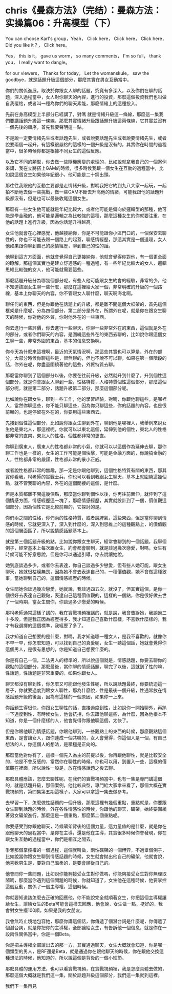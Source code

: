 # chris《曼森方法》（完结）：曼森方法：实操篇06：升高模型（下）

You can choose Karl's group，Yeah， Click here， Click here， Click here， Did you like it？， Click here。

 Yes， this is it， gave us worm， so many comments， I'm so full， thank you， I really want to dangle。

 for our viewers， Thanks for today， Let the womanskule， saw the goodbye，就是話題升級這個部分，那麼其實在男女互動當中。

你們的關係進展，取決於你跟女人聊的話題，究竟有多深入，以及你們在聊的話題，深入過程當中，女人對你聊天的內容，進行的投資，那麼這個投資我們也叫做自我覆格，或者叫一種為你們的聊天素能，那麼情緒上的這種投入。

先前在身高模型上半部分已經講了，對嗎 就是情緒升級這一條線，那麼這一集我們要講話題升級這一條線，那麼其實情緒升級跟話題升級這兩條線，它其實並沒有一個先後的順序，首先我要聲明這一點。

不是說一定要情緒先生或者話題先生，或者說要話題先生或者說要情緒先生，或者說要兩個一起升，有這樣很嚴格的這樣的一個升級是沒有的，其實你在時間的過程當中，很多時候你都是根據不同女生的這個反應。

以及它不同的類型，你去做一些隨機應變的處理的，比如說就拿我自己的一個案例來講，我在立將搭上GAM的時候，很多時候我跟一個女生在互動的過程當中，比如說這個女生如果他年紀很小，他可能是二十鋼出頭。

那往往我跟他的互動主要都是走情緒升級，對嗎我把它約到九八大家一起玩，一起拍不斷地去做一些挑戰，做一些GAM不斷去升高他的情緒，可能我跟他的話題升級都沒有，但是也可以最後收尾這個女生。

那麼有一些女生他可能就是年紀比較大，或者他可能是偏向於邏輯型的那種，他可能是學金融的，他可能是邏輯之為比較強的這種，那麼這種女生的你就要注重，在他的話題上進行升級，因為你話題升得越高。

女生他就會在心裡感覺，他越接納你，你是不可能跟你小區門口的，一個保安去聊性的，你也不可能去跟一個路上的起蓋，聊感情經歷，那這其實是一個道理，女人他如果跟你聊到自己的感情經歷，聊到自己的性的話。

他聊到這方方面面，他就會覺得自己更接納你，他就會覺得你對他，有一個更全面的瞭解，那這個其實也是建立舒適感的一種過程，有一些年紀比較大的女人，邏輯思維比較強的女人，他可能就需要這些。

那麼話題升級分為哪幾個部分呢，有些人他可能跟女生約會的經驗，非常的少，他不知道該跟女生聊一些什麼，那麼在這裡給大家一個，非常明確的升級的一個路線，基本上你聊天的內容，你不管跟女人聊什麼，聊天啊海北啊。

聊任何的東西，但是你跟他在話題上的升級，都是離不開這個大框架的，首先這個框架是什麼呢，分為四個部分，第二部分是外在，所謂外在呢，就是你在跟女生聊天的時候，你對他的外貿，你對他外在的一些東西。

你去進行一些評價，你去進行一些聊天，你聊一些非常外在的東西，這個就是外在的部分，或者你們聊天的內容，是圍繞這些外在的東西去聊的，比如說你跟這個女生聊一些，非常外圍的東西，基本的信息交換啊。

你今天為什麼來這裡啊，最近的天氣情況啊，那這些其實也可以算是，外在的部分，大部分時候你聊這些是，很無聊的，但也不說不可以聊，如果在第一個階段的話，你外在呢，你盡量圍繞著他的這些，外貿特質去聊。

那麼當你聊到了這個部分以後，你要在往前升級，必然就升到什麼了，升到個性這個部分，就是你會跟女人聊到一些，性格特質，人格特質個性這個部分，那麼這個部分呢，就是第二部分，話題升級第二部分，那麼這個部分呢。

比如說你在跟女生，聊到一些工作，他的學習經驗，對嗎，你跟他聊這些，是哪裡人，當然你聊這些，你不能只聊這些，因為你只聊這些，你的話題的內容，也是很前顯的，也是停留在外在的，你要用這些東西去。

先接到個性這個部分，比如說你跟女生聊到外在，聊到他是哪裡人，我舉例來說女生他是東北人，那這裡呢，你就可以以東北這個，延伸到他的個性，東北人的性格都非常的直爽，東北人的性格，個性都非常的更直。

你聊到廣東人，廣東人的性格都非常的小氣，你就可以以這個作為延伸去聊，那你聊工作也是一樣的，女生的工作可能是個快擊，可能是金融方面的，你說搞金融的人，性格都非常的嚴謹，性格都非常的景小正威。

或者說性格都非常的無趣，那一定是你跟他聊到，這個性格特質有關的東西，那其實你看我，柯老師的實戰士兵，你也可以看到我跟女生聊天，基本上就圍繞這幾個點，就不管我聊的內容，外在的這個閒接的這個，是什麼。

但是本質都離不開這幾個點，那麼當你聊到個性以後，你再往前面伸，就伸到了這個情感方面，情感經歷這一塊了，那麼情感經歷，其實就設計到了一個，價值觀這個部分，因為個性它是比較前顯的，它探討的是。

你們兩之間的性格，你們兩的性格特質，或者說脾氣，這些東西，但是當你聊到情感的時候，它就更深入了，深入到什麼的，深入到思維上的這種觀點上，的價值觀的這個層面區了，所以說情感話題基本上。

就是第三個話題升級的點，比如說你跟女生聊天，經常會聊到的一個話題，我舉個例子，經常基本上每次跟女生，約會都會聊到，就是談過幾次戀愛，對嗎，女生有時候可能不好意思說，但是你可以通過引導，你去說讓她說。

她到底談過多少，或者你去表達，你自己談過多少戀愛，但有些人她可能，跟女生聊天，她就很枯燥無畏，因為她不會去表達自己的，一種價值觀，她不會做這種敘事，當她聊到自己的，這個情感經歷的時候。

女生問她你談過幾次戀愛，她就說，我談過四五次，就沒了，但其實這個，是你一個很好去表達自己觀點，表達自己這種價值觀的，這樣的一個點，你是很好做去世了一個時期，當女生問你，你談過多少戀愛的時候。

那柯老師通常這樣子講的，我在實戰視頻裡講的，就是說，我會告訴她，我談過三十多段，但是我正因為經歷得多，我才知道自己喜歡什麼樣，不喜歡什麼樣的，我才有我選擇的這個標準，我經歷了多了。

我才知道自己想要的是什麼，對嗎，我才知道哪一種女人，是我不喜歡的，就像你不早一早，你怎麼知道，可以找到自己的真愛呢，女生一聽這個話，她就會覺得你這個男人，是很有思想的，你是知道自己想要什麼的。

你是有自己一個，二法男人的標準的，所以說這個就是，情感話題，你要去聊你的觀點的這個部分，那麼最後，當你聊的情感話題，聊完了以後，這就到了性的嘛，性話題，性話題是非常重要的，如果你跟女人。

聊天都沒有聊到性，你怎麼又可能跟他發生性呢，所以說話題最終，你要統迫這一層子，你就要過度到跟女人聊性，那為什麼說，性是最後一個升級，性通常放在情感話題升級的後面，因為有這樣的一個原因，如果你一上來。

你話題生得很快，你跟女生聊性的話，直接過度到性，比如說你一開始聊外，再趴一下過度到性，有時候女生，他會抗拒，你去跟他聊這些，為什麼，因為他根本不知道，你是一個什麼樣的人，他會覺得你跟他聊這個，太快了。

但是你跟他聊到情感話題，你跟他聊到，一些觀點上的東西的時候，那麼觀點這個東西，是會讓女人，跟你達成一個共鳴的，女人會覺得，你這個人是一個，有自己想法的人，你這個人的想法，是積極是正向的。

那麼當他對你有了，這樣一個先入為主的前提以後，你再跟他聊性，就是比較安全的，他是不會反感的，當然你在聊性的時候，你也可以用，到置入一些，這樣的價值觀在裡面，所以說性一般是，放在情感話題之後去聊。

那麼具體應該，怎麼去聊性呢，在我們的實戰視頻當中，也有一集是專門講這個的，就是話題升級，那個案例，他比較典型，專門給大家拿來看了，那個大概在實戰視頻的，第四集第五期這樣子，大家可以拿這一集去做參考。

去學習一下，怎麼做性話題的一個升級，那麼這裡有幾個重點，重點就是，你要跟女生聊到話題的時候，外在各性情感性的時候，你跟他的聊天，礦架，始終要圍繞著男女礦架進行，那麼這是一個重點，那麼第二個重點呢。

你要感受到你跟他聊天，時候礦架背後的這個力量，這力量值的是什麼，就是你在跟他聊天的過程當中，是你在主導，還是他在主導，其實很多時候你會發現，你在跟女生互動的過程當中，你們是相互之間去。

爭奪那個掌控權的一個過程，這個就叫做，兩性礦架的一個博弈，不過舉個例子，比如說當你跟女生聊到情感話題的時候，女生就會拋出他自己的礦架，他就會說，他喜歡男生是，要對自己溫柔的，是要會順從自己的。

他會問你一些問題，比如說你能夠接受女生對你做嗎，你能夠接受女生對你無理取鬧嗎，那麼當你遇到這個問題的時候，你就知道了，女生他在這種時候，他要掌控這個互動，關係了一個主導權，這個時候。

你就要知道該怎麼去正確的回應他，你不能說完全就順著女生，你把這個主導權讓給女生，讓給女生的Beta可能會這樣去回應，他會說，女生做一點，挺好的，我會對女生擺100順，如果是我的女朋友。

我會無時止境地包容她，那麼你講這個話，你傳遞了個潛台詞是什麼呢，你傳遞了個潛台詞，就是你把你的主導權，全部讓給女生，有告訴他一個信息，就是你在一段兩性關係當中，你是一個Beta。

你是把主導權全部讓出去的那一方，其實通過聊天，女生大概就會知道，你是哪一個類型的男人，是RF還是Beta，就是通過你在跟他聊天的時候，你在跟他交換這種想法的時候，他知道的，所以說這個是背後的一個小細節。

那麼具體的運用方法，也可以看實戰視頻，在實戰視頻裡，我是怎麼具體去做的，那麼這個大概就是我們這一集，關於話題升級這個部分，我們這一集就到這裡。

我們下一集再見